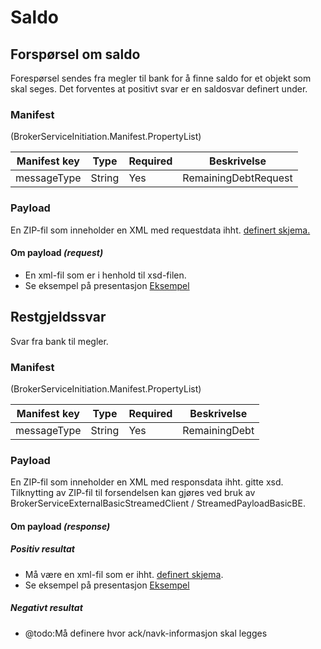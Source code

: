 # Saldo


## Forspørsel om saldo
Forespørsel sendes fra megler til bank for å finne saldo for et objekt som skal seges.
Det forventes at positivt svar er en saldosvar definert under.

### Manifest
(BrokerServiceInitiation.Manifest.PropertyList)

|Manifest key|Type|Required|Beskrivelse|
|--- |--- |--- |--- |
|messageType|String|Yes|RemainingDebtRequest|

### Payload
En ZIP-fil som inneholder en XML med requestdata ihht. [definert skjema.](../afpant-kjoepekontakt/dsbm-1.0.0.xsd)

#### Om payload *(request)*
- En xml-fil som er i henhold til xsd-filen.
- Se eksempel på presentasjon [Eksempel](../afpant-kjoepekontakt/examples/saldoforespoersel-request-example-xml.png)

## Restgjeldssvar
Svar fra bank til megler.

### Manifest
(BrokerServiceInitiation.Manifest.PropertyList)

|Manifest key|Type|Required|Beskrivelse|
|--- |--- |--- |--- |
|messageType|String|Yes|RemainingDebt|

### Payload
En ZIP-fil som inneholder en XML med responsdata ihht. gitte xsd.
Tilknytting av ZIP-fil til forsendelsen kan gjøres ved bruk av BrokerServiceExternalBasicStreamedClient / StreamedPayloadBasicBE.
		
#### Om payload *(response)*

##### Positiv resultat
- Må være en xml-fil som er ihht. [definert skjema](../afpant-kjoepekontakt/xsd/dsbm-1.0.0.xsd).
- Se eksempel på presentasjon [Eksempel](../afpant-kjoepekontakt/examples/saldoforespoersel-response-example-xml.png)

##### Negativt resultat
- @todo:Må definere hvor ack/navk-informasjon skal legges
